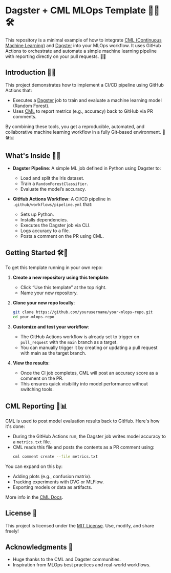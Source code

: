 # Dagster + CML MLOps Template 🤖🔬🛠️

This repository is a minimal example of how to integrate [CML (Continuous Machine Learning)](https://cml.dev) and 
[Dagster](https://dagster.io) into your MLOps workflow. 
It uses GitHub Actions to orchestrate and automate a simple machine learning pipeline with reporting directly on your pull requests. 🚀🔁

## Introduction 📄🚀

This project demonstrates how to implement a CI/CD pipeline using GitHub Actions that:
- Executes a [Dagster](https://dagster.io) job to train and evaluate a machine learning model (Random Forest).
- Uses [CML](https://cml.dev) to report metrics (e.g., accuracy) back to GitHub via PR comments.

By combining these tools, you get a reproducible, automated, and collaborative machine learning workflow in a fully
Git-based environment. 🧪🛠️📊

## What's Inside 🧬📁

- **Dagster Pipeline**: A simple ML job defined in Python using Dagster to:
  - Load and split the Iris dataset.
  - Train a `RandomForestClassifier`.
  - Evaluate the model’s accuracy.
  
- **GitHub Actions Workflow**: A CI/CD pipeline in `.github/workflows/pipeline.yml` that:
  - Sets up Python.
  - Installs dependencies.
  - Executes the Dagster job via CLI.
  - Logs accuracy to a file.
  - Posts a comment on the PR using CML.

## Getting Started 🛠️🏁

To get this template running in your own repo:

1. **Create a new repository using this template**:
   - Click “Use this template” at the top right.
   - Name your new repository.

2. **Clone your new repo locally**:
   ```bash
   git clone https://github.com/yourusername/your-mlops-repo.git
   cd your-mlops-repo
   ```

3. **Customize and test your workflow**:
   - The GitHub Actions workflow is already set to trigger on `pull_request` with the `main` branch as a target.
   - You can manually trigger it by creating or updating a pull request with main as the target branch.

4. **View the results**:
   - Once the CI job completes, CML will post an accuracy score as a comment on the PR.
   - This ensures quick visibility into model performance without switching tools.

## CML Reporting 📢📊

CML is used to post model evaluation results back to GitHub. Here's how it's done:

- During the GitHub Actions run, the Dagster job writes model accuracy to a `metrics.txt` file.
- CML reads this file and posts the contents as a PR comment using:
  ```bash
  cml comment create --file metrics.txt
  ```

You can expand on this by:
- Adding plots (e.g., confusion matrix).
- Tracking experiments with DVC or MLFlow.
- Exporting models or data as artifacts.

More info in the [CML Docs](https://docs.cml.dev).

## License 📜

This project is licensed under the [MIT License](LICENSE). Use, modify, and share freely!

## Acknowledgments 🙏

- Huge thanks to the CML and Dagster communities.
- Inspiration from MLOps best practices and real-world workflows.
